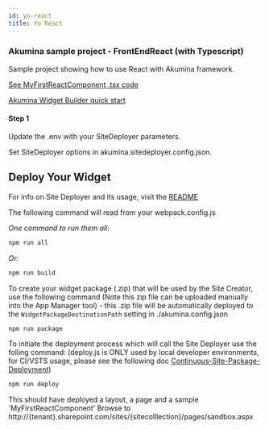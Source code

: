 ```yaml
---
id: yo-react
title: Yo React
---
```


### Akumina sample project - FrontEndReact (with Typescript)

Sample project showing how to use React with Akumina framework.

[See MyFirstReactComponent .tsx code](https://github.com/akumina/AkuminaDev/tree/master/FrontEndReact/src/js/widgets/MyFirstReactComponent/js/widgets/MyFirstReactComponent.tsx)


[Akumina Widget Builder quick start](https://github.com/akumina/AkuminaDev/wiki/Akumina-Widget-Builder)

#### Step 1

Update the .env with your SiteDeployer parameters.

Set SiteDeployer options in akumina.sitedeployer.config.json.

## Deploy Your Widget

For info on Site Deployer and its usage, visit the [README](https://github.com/akumina/AkuminaDev/blob/master/SiteDeployer/README.md)

The following command will read from your webpack.config.js

*One command to run them all:*

```bash
npm run all
```
*Or:*

```bash
npm run build
```
To create your widget package (.zip) that will be used by the Site Creator, use the following command (Note this zip file can be uploaded manually into the App Manager tool) - this .zip file will be automatically deployed to the `WidgetPackageDestinationPath` setting in ./akumina.config.json

```bash
npm run package
```

To initiate the deployment process which will call the Site Deployer use the folling command:
(deploy.js is ONLY used by local developer environments, for CI/VSTS usage, please see the following doc [Continuous-Site-Package-Deployment](https://github.com/akumina/AkuminaTraining/wiki/Site-Deployer:-Continuous-Site-Package-Deployment-via-a-console-app))

```bash
npm run deploy 
```

This should have deployed a layout, a page and a sample 'MyFirstReactComponent'
Browse to http://{tenant}.sharepoint.com/sites/{sitecolllection}/pages/sandbox.aspx
